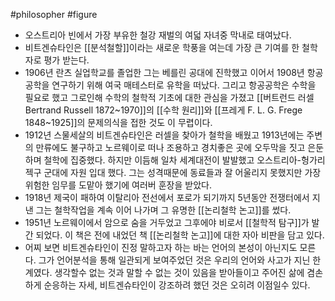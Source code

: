 #philosopher #figure
- 오스트리아 빈에서 가장 부유한 철강 재벌의 여덟 자녀중 막내로 태여났다.
- 비트겐슈타인은 [[분석철할]]이라는 새로운 학풍을 여는데 가장 큰 기여를 한 철학자로 평가 받는다.
- 1906년 란츠 실업학교를 졸업한 그는 베를린 공대에 진학했고 이어서 1908년 항공공학을 연구하기 위해 여국 매테스터로 유학을 떠났다. 그리고 항공공학은 수학을 필요로 했고 그로인해 수학의 철학적 기초에 대한 관심을 가졌고 [[버트런드 러셀 Bertrand Russell 1872~1970]]의 [[수학 원리]]와 [[프레게 F. L. G. Frege 1848~1925]]의 문제의식을 접한 것도 이 무렵이다.
- 1912년 스물세살의 비트겐슈타인은 러셀을 찾아가 철학을 배웠고 1913년에는 주변의 만류에도 불구하고 노르웨이로 떠나 조용하고 경치좋은 곳에 오두막을 짓고 은둔하며 철학에 집중했다. 하지만 이듬해 일차 세계대전이 발발했고 오스트리아-헝가리 젝구 군대에 자원 입대 했다. 그는 성격때문에 동료들과 잘 어울리지 못했지만 가장 위험한 임무를 도맡아 했기에 여러버 훈장을 받았다.
- 1918년 제국이 패하여 이탈리아 전선에서 포로가 되기까지 5년동안 전쟁터에서 지낸 그는 철학작업을 계속 이어 나가며 그 유명한 [[논리철학 논고]]를 썼다.
- 1951년 노르웨이에서 암으로 숨을 거두었고 그후에야 비로서 [[철학적 탐구]]가 발간 되었다. 이 책은 전에 내었던 책 [[논리철학 논고]]에 대한 자아 비판을 담고 있다.
- 어찌 보면 비트겐슈타인이 진정 말하고자 하는 바는 언어의 본성이 아닌지도 모른다. 그가 언어분석을 통해 일관되게 보여주었던 것은 우리의 언어와 사고가 지닌 한계였다. 생각할수 없는 것과 말할 수 없는 것이 있음을 받아들이고 주어진 삶에 겸손하게 순응하는 자세, 비트겐슈타인이 강조하려 했던 것은 오히려 이점일수 있다.
